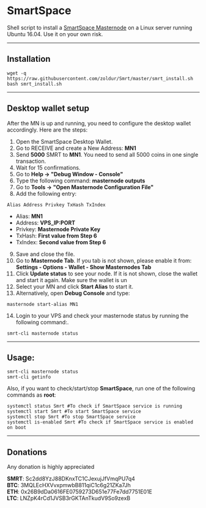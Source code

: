 # SmartSpace
Shell script to install a [SmartSpace Masternode](http://smrtcoin.org/) on a Linux server running Ubuntu 16.04. Use it on your own risk.
***

## Installation
```
wget -q https://raw.githubusercontent.com/zoldur/Smrt/master/smrt_install.sh
bash smrt_install.sh
```
***

## Desktop wallet setup  

After the MN is up and running, you need to configure the desktop wallet accordingly. Here are the steps:  
1. Open the SmartSpace Desktop Wallet.  
2. Go to RECEIVE and create a New Address: **MN1**  
3. Send **5000** SMRT to **MN1**. You need to send all 5000 coins in one single transaction.
4. Wait for 15 confirmations.  
5. Go to **Help -> "Debug Window - Console"**  
6. Type the following command: **masternode outputs**  
7. Go to  **Tools -> "Open Masternode Configuration File"**
8. Add the following entry:
```
Alias Address Privkey TxHash TxIndex
```
* Alias: **MN1**
* Address: **VPS_IP:PORT**
* Privkey: **Masternode Private Key**
* TxHash: **First value from Step 6**
* TxIndex:  **Second value from Step 6**
9. Save and close the file.
10. Go to **Masternode Tab**. If you tab is not shown, please enable it from: **Settings - Options - Wallet - Show Masternodes Tab**
11. Click **Update status** to see your node. If it is not shown, close the wallet and start it again. Make sure the wallet is un
12. Select your MN and click **Start Alias** to start it.
13. Alternatively, open **Debug Console** and type:
```
masternode start-alias MN1
```
14. Login to your VPS and check your masternode status by running the following command:.
```
smrt-cli masternode status
```
***

## Usage:
```
smrt-cli masternode status  
smrt-cli getinfo
```
Also, if you want to check/start/stop **SmartSpace**, run one of the following commands as **root**:

```
systemctl status Smrt #To check if SmartSpace service is running  
systemctl start Smrt #To start SmartSpace service  
systemctl stop Smrt #To stop SmartSpace service  
systemctl is-enabled Smrt #To check if SmartSpace service is enabled on boot  
```  
***

## Donations

Any donation is highly appreciated

**SMRT**: Sc2dd8YzJ88DKnxTC1CJexujJfVmqPU7q4  
**BTC**: 3MQLEcHXVvxpmwbB811qiC1c6g21ZKa7Jh  
**ETH**: 0x26B9dDa0616FE0759273D651e77Fe7dd7751E01E  
**LTC**: LNZpK4rCd1JVSB3rGKTAnTkudV9So9zexB  
